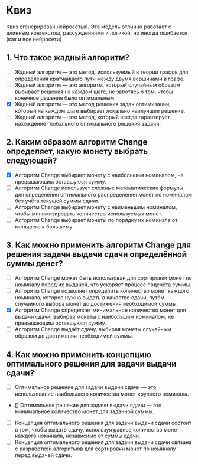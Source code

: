 # Квиз
Квиз сгенерирован нейросетью. Эта модель отлично работает с длинным контекстом, рассуждениями и логикой, но иногда ошибается (как и все нейросети)


## 1. Что такое жадный алгоритм?
- [ ] Жадный алгоритм — это метод, используемый в теории графов для определения кратчайшего пути между двумя вершинами в графе.
- [ ] Жадный алгоритм — это алгоритм, который случайным образом выбирает решения на каждом шаге, не заботясь о том, чтобы конечное решение было оптимальным.
- [x] Жадный алгоритм — это метод решения задач оптимизации, который на каждом шаге выбирает локально наилучшее решение.
- [ ] Жадный алгоритм — это метод, который всегда гарантирует нахождение глобального оптимального решения задачи.

## 2. Каким образом алгоритм Change определяет, какую монету выбрать следующей?
- [x] Алгоритм Change выбирает монету с наибольшим номиналом, не превышающим оставшуюся сумму.
- [ ] Алгоритм Change использует сложные математические формулы для определения оптимального распределения монет по номиналам без учёта текущей суммы сдачи.
- [ ] Алгоритм Change выбирает монету с наименьшим номиналом, чтобы минимизировать количество используемых монет.
- [ ] Алгоритм Change выбирает монеты по порядку их номинала от меньшего к большему.

## 3. Как можно применить алгоритм Change для решения задачи выдачи сдачи определённой суммы денег?
- [ ] Алгоритм Change может быть использован для сортировки монет по номиналу перед их выдачей, что ускоряет процесс подсчёта суммы.
- [ ] Алгоритм Change позволяет определить количество монет каждого номинала, которое нужно выдать в качестве сдачи, путём случайного выбора монет до достижения необходимой суммы.
- [x] Алгоритм Change определяет минимальное количество монет для выдачи сдачи, выбирая монеты с наибольшим номиналом, не превышающим оставшуюся сумму.
- [ ] Алгоритм Change выдаёт сдачу, выбирая монеты случайным образом до достижения необходимой суммы.

## 4. Как можно применить концепцию оптимального решения для задачи выдачи сдачи?
- [ ] Оптимальное решение для задачи выдачи сдачи — это использование наибольшего количества монет крупного номинала.
- [] Оптимальное решение для задачи выдачи сдачи — это минимальное количество монет для заданной суммы.
- [ ] Концепция оптимального решения для задачи выдачи сдачи состоит в том, чтобы выдать сдачу, используя равное количество монет каждого номинала, независимо от суммы сдачи.
- [ ] Концепция оптимального решения для задачи выдачи сдачи связана с разработкой алгоритмов для сортировки монет по номиналу перед выдачей сдачи.

